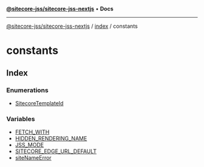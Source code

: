 [**@sitecore-jss/sitecore-jss-nextjs**](../../../README.md) • **Docs**

***

[@sitecore-jss/sitecore-jss-nextjs](../../../README.md) / [index](../../README.md) / constants

# constants

## Index

### Enumerations

- [SitecoreTemplateId](enumerations/SitecoreTemplateId.md)

### Variables

- [FETCH\_WITH](variables/FETCH_WITH.md)
- [HIDDEN\_RENDERING\_NAME](variables/HIDDEN_RENDERING_NAME.md)
- [JSS\_MODE](variables/JSS_MODE.md)
- [SITECORE\_EDGE\_URL\_DEFAULT](variables/SITECORE_EDGE_URL_DEFAULT.md)
- [siteNameError](variables/siteNameError.md)
